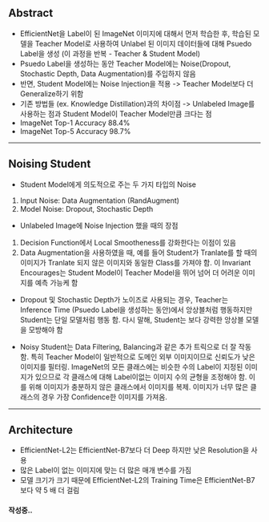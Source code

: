 ## Abstract
- EfficientNet을 Label이 된 ImageNet 이미지에 대해서 먼저 학습한 후, 학습된 모델을 Teacher Model로 사용하여 Unlabel 된 이미지 데이터들에 대해 Psuedo Label을 생성 (이 과정을 반복 - Teacher & Student Model)
- Psuedo Label을 생성하는 동안 Teacher Model에는 Noise(Dropout, Stochastic Depth, Data Augmentation)를 주입하지 않음
- 반면, Student Model에는 Noise Injection을 적용 -> Teacher Model보다 더 Generalize하기 위함 
- 기존 방법들 (ex. Knowledge Distillation)과의 차이점 -> Unlabeled Image를 사용하는 점과 Student Model이 Teacher Model만큼 크다는 점
- ImageNet Top-1 Accuracy 88.4%
- ImageNet Top-5 Accuracy 98.7%

***

## Noising Student
- Student Model에게 의도적으로 주는 두 가지 타입의 Noise 
1) Input Noise: Data Augmentation (RandAugment)
2) Model Noise: Dropout, Stochastic Depth

- Unlabeled Image에 Noise Injection 했을 때의 장점
1) Decision Function에서 Local Smootheness를 강화한다는 이점이 있음
2) Data Augmentation을 사용하였을 때, 예를 들어 Student가 Tranlate를 할 때의 이미지가 Tranlate 되지 않은 이미지와 동일한 Class를 가져야 함. 이 Invariant Encourages는 Student Model이 Teacher Model을 뛰어 넘어 더 어려운 이미지를 예측 가능케 함

- Dropout 및 Stochastic Depth가 노이즈로 사용되는 경우, Teacher는 Inference Time (Psuedo Label을 생성하는 동안)에서 앙상블처럼 행동하지만 
Student는 단일 모델처럼 행동 함. 다시 말해, Student는 보다 강력한 앙상블 모델을 모방해야 함

- Noisy Student는 Data Filtering, Balancing과 같은 추가 트릭으로 더 잘 작동 함. 특히 Teacher Model이 일반적으로 도메인 외부 이미지이므로 신뢰도가 낮은 이미지를 필터링. ImageNet의 모든 클래스에는 비슷한 수의 Label이 지정된 이미지가 있으므로 각 클래스에 대해 Label이없는 이미지 수의 균형을 조정해야 함. 이를 위해 이미지가 충분하지 않은 클래스에서 이미지를 복제. 이미지가 너무 많은 클래스의 경우 가장 Confidence한 이미지를 가져옴.

***

## Architecture
- EfficientNet-L2는 EfficientNet-B7보다 더 Deep 하지만 낮은 Resolution을 사용
- 많은 Label이 없는 이미지에 맞는 더 많은 매개 변수를 가짐 
- 모델 크기가 크기 때문에 EfficientNet-L2의 Training Time은 EfficientNet-B7보다 약 5 배 더 걸림


#### 작성중..

